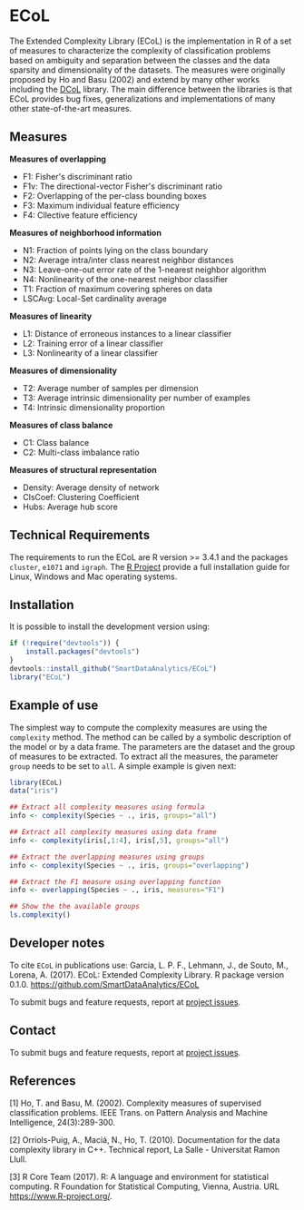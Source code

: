 # ECoL

The Extended Complexity Library (ECoL) is the implementation in R of a set of measures to characterize the complexity of classification problems based on ambiguity and separation between the classes and the data sparsity and dimensionality of the datasets. The measures were originally proposed by Ho and Basu (2002) and extend by many other works including the [DCoL](https://github.com/nmacia/dcol) library. The main difference between the libraries is that ECoL provides bug fixes, generalizations and implementations of many other state-of-the-art measures.

## Measures



**Measures of overlapping** 

* F1: Fisher's discriminant ratio
* F1v: The directional-vector Fisher's discriminant ratio
* F2: Overlapping of the per-class bounding boxes
* F3: Maximum individual feature efficiency
* F4: Cllective feature efficiency

**Measures of neighborhood information** 

* N1: Fraction of points lying on the class boundary
* N2: Average intra/inter class nearest neighbor distances
* N3: Leave-one-out error rate of the 1-nearest neighbor algorithm
* N4: Nonlinearity of the one-nearest neighbor classifier
* T1: Fraction of maximum covering spheres on data
* LSCAvg: Local-Set cardinality average

**Measures of linearity** 

* L1: Distance of erroneous instances to a linear classifier
* L2: Training error of a linear classifier
* L3: Nonlinearity of a linear classifier

**Measures of dimensionality**

* T2: Average number of samples per dimension
* T3: Average intrinsic dimensionality  per number of examples
* T4: Intrinsic dimensionality proportion

**Measures of class balance**

* C1: Class balance
* C2: Multi-class imbalance ratio

**Measures of structural representation**

* Density: Average density of network
* ClsCoef: Clustering Coefficient
* Hubs: Average hub score

## Technical Requirements

The requirements to run the ECoL are R version >= 3.4.1 and the packages `cluster`, `e1071` and `igraph`. The [R Project](https://www.r-project.org/) provide a full installation guide for Linux, Windows and Mac operating systems.

## Installation

It is possible to install the development version using:

```r
if (!require("devtools")) {
    install.packages("devtools")
}
devtools::install_github("SmartDataAnalytics/ECoL")
library("ECoL")
```

## Example of use

The simplest way to compute the complexity measures are using the `complexity` method. The method can be called by a symbolic description of the model or by a data frame. The parameters are the dataset and the group of measures to be extracted. To extract all the measures, the parameter `group` needs to be set to `all`. A simple example is given next:

```r
library(ECoL)
data("iris")

## Extract all complexity measures using formula
info <- complexity(Species ~ ., iris, groups="all")

## Extract all complexity measures using data frame
info <- complexity(iris[,1:4], iris[,5], groups="all")

## Extract the overlapping measures using groups
info <- complexity(Species ~ ., iris, groups="overlapping")

## Extract the F1 measure using overlapping function
info <- overlapping(Species ~ ., iris, measures="F1")

## Show the the available groups
ls.complexity()

```

## Developer notes

To cite `ECoL` in publications use: Garcia, L. P. F., Lehmann, J., de Souto, M., Lorena, A. (2017). ECoL: Extended Complexity Library. R package version 0.1.0. https://github.com/SmartDataAnalytics/ECoL


To submit bugs and feature requests, report at [project issues](https://github.com/rivolli/mfe/issues).


## Contact

To submit bugs and feature requests, report at [project issues](https://github.com/lpfgarcia/ECoL/issues).

## References

[1] Ho, T. and Basu, M. (2002). Complexity measures of supervised classification problems. IEEE Trans. on Pattern Analysis and Machine Intelligence, 24(3):289-300.

[2] Orriols-Puig, A., Maciá, N., Ho, T. (2010). Documentation for the data complexity library in C++. Technical report, La Salle - Universitat Ramon Llull.

[3]   R Core Team (2017). R: A language and environment for statistical computing. R Foundation for Statistical Computing, Vienna, Austria.  URL https://www.R-project.org/.

